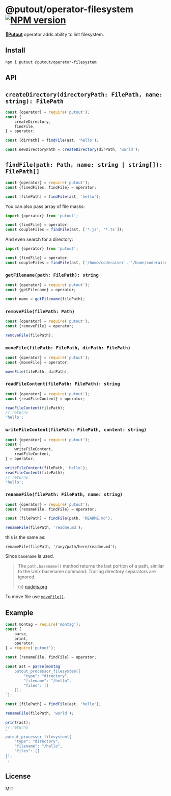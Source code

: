 # @putout/operator-filesystem [![NPM version][NPMIMGURL]][NPMURL]

[NPMIMGURL]: https://img.shields.io/npm/v/@putout/operator-filesystem.svg?style=flat&longCache=true
[NPMURL]: https://npmjs.org/package/@putout/operator-filesystem "npm"

🐊[**Putout**](https://github.com/coderaiser/putout) operator adds ability to lint filesystem.

## Install

```
npm i putout @putout/operator-filesystem
```

## API

## `createDirectory(directoryPath: FilePath, name: string): FilePath`

```js
const {operator} = require('putout');
const {
    createDirectory,
    findFile,
} = operator;

const [dirPath] = findFile(ast, 'hello');

const newDirectoryPath = createDirectory(dirPath, 'world');
```

## `findFile(path: Path, name: string | string[]): FilePath[]`

```js
const {operator} = require('putout');
const {finedFiles, findFile} = operator;

const [filePath] = findFile(ast, 'hello');
```

You can also pass array of file masks:

```js
import {operator} from 'putout';

const {findFile} = operator;
const coupleFiles = findFile(ast, ['*.js', '*.ts']);
```

And even search for a directory:

```js
import {operator} from 'putout';

const {findFile} = operator;
const coupleFiles = findFile(ast, ['/home/coderaiser', '/home/coderaiser/putout']);
```

### `getFilename(path: FilePath): string`

```js
const {operator} = require('putout');
const {getFilename} = operator;

const name = getFilename(filePath);
```

### `removeFile(filePath: Path)`

```js
const {operator} = require('putout');
const {removeFile} = operator;

removeFile(filePath);
```

### `moveFile(filePath: FilePath, dirPath: FilePath)`

```js
const {operator} = require('putout');
const {moveFile} = operator;

moveFile(filePath, dirPath);
```

### `readFileContent(filePath: FilePath): string`

```js
const {operator} = require('putout');
const {readFileContent} = operator;

readFileContent(filePath);
// returns
'hello';
```

### `writeFileContent(filePath: FilePath, content: string)`

```js
const {operator} = require('putout');
const {
    writeFileContent,
    readFileContent,
} = operator;

writeFileContent(filePath, 'hello');
readFileContent(filePath);
// returns
'hello';
```

### `renameFile(filePath: FilePath, name: string)`

```js
const {operator} = require('putout');
const {renameFile, findFile} = operator;

const [filePath] = findFile(path, 'README.md');

renameFile(filePath, 'readme.md');
```

this is the same as:

```
renameFile(filePath, '/any/path/here/readme.md');
```

Since `basename` is used.

> The `path.basename()` method returns the last portion of a path, similar to the Unix basename command. Trailing directory separators are ignored.
>
> (c) [nodejs.org](https://nodejs.org/api/path.html#pathbasenamepath-suffix)

To move file use [`moveFile()`](#movefilefilepath-filepath-dirpath-filepath).

## Example

```js
const montag = require('montag');
const {
    parse,
    print,
    operator,
} = require('putout');

const {renameFile, findFile} = operator;

const ast = parse(montag`
    putout_processor_filesystem({
        "type": "directory",
        "filename": "/hello",
        "files": []
    });
`);

const [filePath] = findFile(ast, 'hello');

renameFile(filePath, 'world');

print(ast);
// returns
`
putout_processor_filesystem({
    "type": "directory",
    "filename": "/hello",
    "files": []
});
`;
```

## License

MIT
